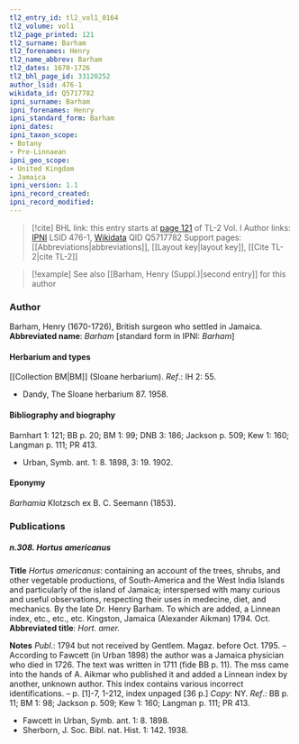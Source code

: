```yaml
---
tl2_entry_id: tl2_vol1_0164
tl2_volume: vol1
tl2_page_printed: 121
tl2_surname: Barham
tl2_forenames: Henry
tl2_name_abbrev: Barham
tl2_dates: 1670-1726
tl2_bhl_page_id: 33120252
author_lsid: 476-1
wikidata_id: Q5717782
ipni_surname: Barham
ipni_forenames: Henry
ipni_standard_form: Barham
ipni_dates: 
ipni_taxon_scope: 
- Botany
- Pre-Linnaean
ipni_geo_scope: 
- United Kingdom
- Jamaica
ipni_version: 1.1
ipni_record_created: 
ipni_record_modified:
---
```


> [!cite] BHL link: this entry starts at [page 121](https://www.biodiversitylibrary.org/page/33120252) of TL-2 Vol. I
> Author links: [IPNI](https://www.ipni.org/a/476-1) LSID 476-1, [Wikidata](https://www.wikidata.org/wiki/Q5717782) QID Q5717782
> Support pages: [[Abbreviations|abbreviations]], [[Layout key|layout key]], [[Cite TL-2|cite TL-2]]

> [!example] See also [[Barham, Henry (Suppl.)|second entry]] for this author

### Author

Barham, Henry (1670-1726), British surgeon who settled in Jamaica. 
**Abbreviated name**: *Barham* \[standard form in IPNI: *Barham*\]

#### Herbarium and types

[[Collection BM|BM]] (Sloane herbarium).
*Ref*.: IH 2: 55.
- Dandy, The Sloane herbarium 87. 1958.

#### Bibliography and biography

Barnhart 1: 121; BB p. 20; BM 1: 99; DNB 3: 186; Jackson p. 509; Kew 1: 160; Langman p. 111; PR 413.
- Urban, Symb. ant. 1: 8. 1898, 3: 19. 1902.

#### Eponymy

*Barhamia* Klotzsch ex B. C. Seemann (1853).

### Publications

##### n.308. Hortus americanus

**Title**
*Hortus americanus*: containing an account of the trees, shrubs, and other vegetable productions, of South-America and the West India Islands and particularly of the island of Jamaica; interspersed with many curious and useful observations, respecting their uses in medecine, diet, and mechanics. By the late Dr. Henry Barham. To which are added, a Linnean index, etc., etc., etc. Kingston, Jamaica (Alexander Aikman) 1794. Oct.
**Abbreviated title**: *Hort. amer.*

**Notes**
*Publ*.: 1794 but not received by Gentlem. Magaz. before Oct. 1795. – According to Fawcett (in Urban 1898) the author was a Jamaica physician who died in 1726. The text was written in 1711 (fide BB p. 11). The mss came into the hands of A. Aikmar who published it and added a Linnean index by another, unknown author. This index contains various incorrect identifications. – p. \[1\]-7, 1-212, index unpaged \[36 p.\] *Copy*: NY.
*Ref*.: BB p. 11; BM 1: 98; Jackson p. 509; Kew 1: 160; Langman p. 111; PR 413.
- Fawcett in Urban, Symb. ant. 1: 8. 1898.
- Sherborn, J. Soc. Bibl. nat. Hist. 1: 142. 1938.

